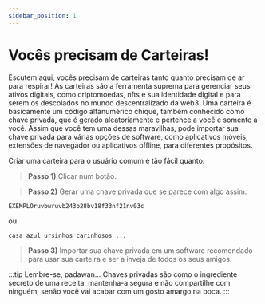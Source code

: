 ```yaml
---
sidebar_position: 1
---
```

# Vocês precisam de Carteiras!

Escutem aqui, vocês precisam de carteiras tanto quanto precisam de ar para respirar! As carteiras são a ferramenta suprema para gerenciar seus ativos digitais, como criptomoedas, nfts e sua identidade digital e para serem os descolados no mundo descentralizado da web3. Uma carteira é basicamente um código alfanumérico chique, também conhecido como chave privada, que é gerado aleatoriamente e pertence a você e somente a você. Assim que você tem uma dessas maravilhas, pode importar sua chave privada para várias opções de software, como aplicativos móveis, extensões de navegador ou aplicativos offline, para diferentes propósitos.

Criar uma carteira para o usuário comum é tão fácil quanto:

> **Passo 1)** Clicar num botão.

> **Passo 2)** Gerar uma chave privada que se parece com algo assim:

`EXEMPLOruvbwruvb243b28bv18f33nf21nv03c` 

ou 

`casa azul ursinhos carinhosos ...` 

> **Passo 3)** Importar sua chave privada em um software recomendado para usar sua carteira e ser a inveja de todos os seus amigos.

:::tip Lembre-se, padawan...
Chaves privadas são como o ingrediente secreto de uma receita, mantenha-a segura e não compartilhe com ninguém, senão você vai acabar com um gosto amargo na boca.
:::